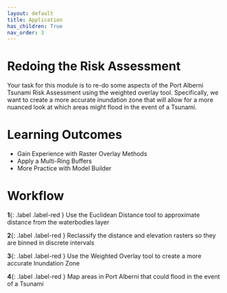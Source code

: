```yaml
---
layout: default
title: Application
has_children: True
nav_order: 3
---
```


# Redoing the Risk Assessment

Your task for this module is to re-do some aspects of the Port Alberni Tsunami Risk Assessment using the weighted overlay tool.  Specifically, we want to create a more accurate inundation zone that will allow for a more nuanced look at which areas might flood in the event of a Tsunami.

# Learning Outcomes

* Gain Experience with Raster Overlay Methods
* Apply a Multi-Ring Buffers
* More Practice with Model Builder

# Workflow

**1**{: .label .label-red } Use the Euclidean Distance tool to approximate distance from the waterbodies layer

**2**{: .label .label-red } Reclassify the distance and elevation rasters so they are binned in discrete intervals

**3**{: .label .label-red } Use the Weighted Overlay tool to create a more accurate Inundation Zone

**4**{: .label .label-red } Map areas in Port Alberni that could flood in the event of a Tsunami